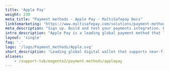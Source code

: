 ```yaml
---
title: 'Apple Pay'
weight: 230
meta_title: "Payment methods - Apple Pay - MultiSafepay Docs"
linktomarketing: "https://www.multisafepay.com/solutions/payment-methods/applepay"
meta_description: "Sign up. Build and test your payments integration. Explore our products and services. Use our API Reference, SDKs, and wrappers. Get support."
intro_description: "Apple Pay is a leading global payment method that lets customers tokenize their Maestro, Mastercard, or Visa credit card in a digital wallet. It supports online and near-field communication (NFC) payments. An additional layer of security is provided by 3D Secure, which requires customers to verify their identity."
layout: 'single'
faq: '.'
logo: '/logo/Payment_methods/Apple.svg' 
short_description: 'Leading global digital wallet that supports near-field communication payments.'
aliases:
    - /support-tab/magento2/payment-methods/applepay
---
```




